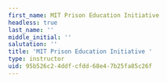 ```yaml
---
first_name: MIT Prison Education Initiative
headless: true
last_name: ''
middle_initial: ''
salutation: ''
title: 'MIT Prison Education Initiative '
type: instructor
uid: 95b526c2-4ddf-cfdd-68e4-7b25fa85c26f
---
```

